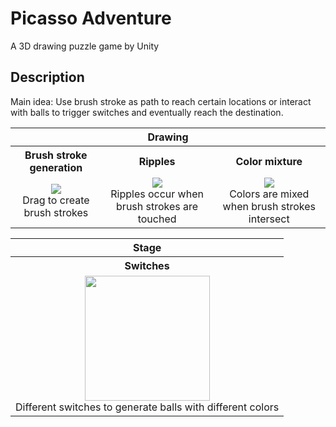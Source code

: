 # Picasso Adventure
A 3D drawing puzzle game by Unity

## Description
Main idea: Use brush stroke as path to reach certain locations or interact with balls to trigger switches and eventually reach the destination.

<table>
<tr>
<th colspan="3">Drawing</th>
</tr>
<tr>
<th>Brush stroke generation</th>
<th>Ripples</th>
<th>Color mixture</th>
</tr>
<tr>
<td align="center"><img src="screenshot\draw1.gif"><br/>Drag to create brush strokes</td>
<td align="center"><img src="screenshot\draw2.gif"><br/>Ripples occur when brush strokes are touched</td>
<td align="center"><img src="screenshot\draw3.gif"><br/>Colors are mixed when brush strokes intersect</td>
</tr>
</table>

<table>
<tr>
<th>Stage</th>
</tr>
<tr>
<th>Switches</th>
</tr>
<tr>
<td align="center"><img src="screenshot\stage1.gif" height="200"><br/>Different switches to generate balls with different colors</td>
</tr>
</table>
